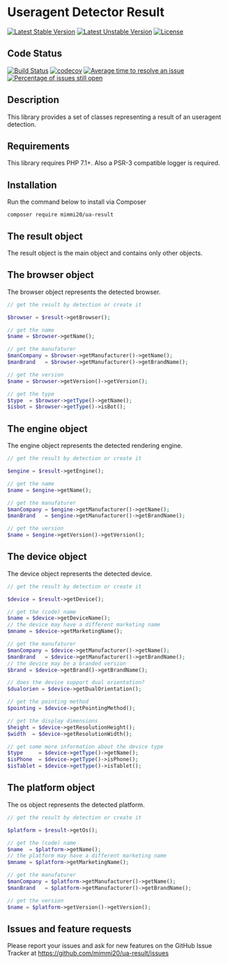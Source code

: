 # Useragent Detector Result

[![Latest Stable Version](https://poser.pugx.org/mimmi20/ua-result/v/stable?format=flat-square)](https://packagist.org/packages/mimmi20/ua-result)
[![Latest Unstable Version](https://poser.pugx.org/mimmi20/ua-result/v/unstable?format=flat-square)](https://packagist.org/packages/mimmi20/ua-result)
[![License](https://poser.pugx.org/mimmi20/ua-result/license?format=flat-square)](https://packagist.org/packages/mimmi20/ua-result)

## Code Status

[![Build Status](https://travis-ci.org/mimmi20/ua-result.svg?branch=master)](https://travis-ci.org/mimmi20/ua-result)
[![codecov](https://codecov.io/gh/mimmi20/ua-result/branch/master/graph/badge.svg)](https://codecov.io/gh/mimmi20/ua-result)
[![Average time to resolve an issue](http://isitmaintained.com/badge/resolution/mimmi20/ua-result.svg)](http://isitmaintained.com/project/mimmi20/ua-result "Average time to resolve an issue")
[![Percentage of issues still open](http://isitmaintained.com/badge/open/mimmi20/ua-result.svg)](http://isitmaintained.com/project/mimmi20/ua-result "Percentage of issues still open")


## Description

This library provides a set of classes representing a result of an useragent detection.

## Requirements

This library requires PHP 7.1+.
Also a PSR-3 compatible logger is required.

## Installation

Run the command below to install via Composer

```shell
composer require mimmi20/ua-result
```

## The result object

The result object is the main object and contains only other objects.

## The browser object

The browser object represents the detected browser.

```php
// get the result by detection or create it

$browser = $result->getBrowser();

// get the name
$name = $browser->getName();

// get the manufaturer
$manCompany = $browser->getManufacturer()->getName();
$manBrand   = $browser->getManufacturer()->getBrandName();

// get the version
$name = $browser->getVersion()->getVersion();

// get the type
$type  = $browser->getType()->getName();
$isbot = $browser->getType()->isBot();
```

## The engine object

The engine object represents the detected rendering engine.

```php
// get the result by detection or create it

$engine = $result->getEngine();

// get the name
$name = $engine->getName();

// get the manufaturer
$manCompany = $engine->getManufacturer()->getName();
$manBrand   = $engine->getManufacturer()->getBrandName();

// get the version
$name = $engine->getVersion()->getVersion();
```

## The device object

The device object represents the detected device.

```php
// get the result by detection or create it

$device = $result->getDevice();

// get the (code) name
$name = $device->getDeviceName();
// the device may have a different marketing name
$mname = $device->getMarketingName();

// get the manufaturer
$manCompany = $device->getManufacturer()->getName();
$manBrand   = $device->getManufacturer()->getBrandName();
// the device may be a branded version
$brand = $device->getBrand()->getBrandName();

// does the device support dual orientation?
$dualorien = $device->getDualOrientation();

// get the pointing method
$pointing = $device->getPointingMethod();

// get the display dimensions
$height = $device->getResolutionHeight();
$width  = $device->getResolutionWidth();

// get some more information about the device type
$type     = $device->getType()->getName();
$isPhone  = $device->getType()->isPhone();
$isTablet = $device->getType()->isTablet();
```

## The platform object

The os object represents the detected platform.

```php
// get the result by detection or create it

$platform = $result->getOs();

// get the (code) name
$name  = $platform->getName();
// the platform may have a different marketing name
$mname = $platform->getMarketingName();

// get the manufaturer
$manCompany = $platform->getManufacturer()->getName();
$manBrand   = $platform->getManufacturer()->getBrandName();

// get the version
$name = $platform->getVersion()->getVersion();
```

## Issues and feature requests

Please report your issues and ask for new features on the GitHub Issue Tracker
at https://github.com/mimmi20/ua-result/issues
